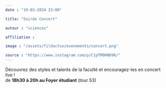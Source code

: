 ```yaml
---
date : "19-03-2024 23:00"

title: "Soirée Concert"

auteur : "sciences"

affiliation :

image : "/assets/fildactus/evenements/concert.png"

source : "https://www.instagram.com/p/C1pTM9HND9K/"
---
```


Découvrez des styles et talents de la faculté et encouragez-les en concert live !  
de __18h30 à 20h au Foyer étudiant__ (tour 53)